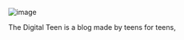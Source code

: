 ![image](https://github.com/user-attachments/assets/dbeca53d-4ee3-4ee0-b5a6-6414660c6727)

The Digital Teen is a blog made by teens for teens,
